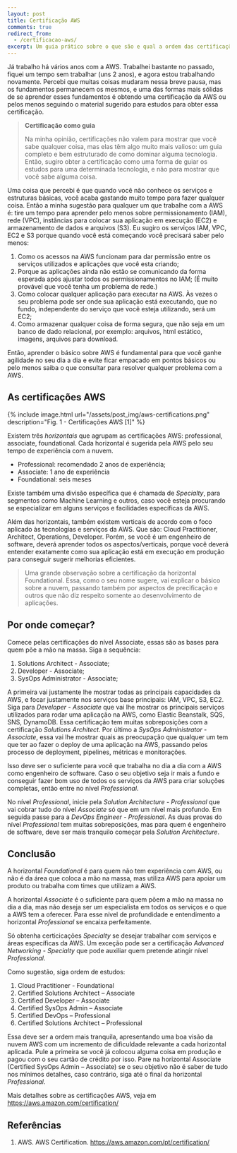 ```yaml
---
layout: post
title: Certificação AWS
comments: true
redirect_from:
  - /certificacao-aws/
excerpt: Um guia prático sobre o que são e qual a ordem das certificações AWS obter
---
```


Já trabalho há vários anos com a AWS. Trabalhei bastante no passado, fiquei um
tempo sem trabalhar (uns 2 anos), e agora estou trabalhando novamente. Percebi
que muitas coisas mudaram nessa breve pausa, mas os fundamentos permanecem os
mesmos, e uma das formas mais sólidas de se aprender esses fundamentos é obtendo
uma certificação da AWS ou pelos menos seguindo o material sugerido para estudos
para obter essa certificação.

> **Certificação como guia**
>
> Na minha opinião, certificações não valem para mostrar que você sabe qualquer
> coisa, mas elas têm algo muito mais valioso: um guia completo e bem estruturado
> de como dominar alguma tecnologia. Então, sugiro obter a certificação como uma
> forma de guiar os estudos para uma determinada tecnologia, e não para mostrar que
> você sabe alguma coisa.

Uma coisa que percebi é que quando você não conhece os serviços e estruturas
básicas, você acaba gastando muito tempo para fazer qualquer coisa. Então a
minha sugestão para qualquer um que trabalhe com a AWS é: tire um tempo para
aprender pelo menos sobre permissionamento (IAM), rede (VPC), instâncias para
colocar sua aplicação em execução (EC2) e armazenamento de dados e arquivos
(S3). Eu sugiro os serviços IAM, VPC, EC2 e S3 porque quando você está começando
você precisará saber pelo menos:

1. Como os acessos na AWS funcionam para dar permissão entre os serviços
   utilizados e aplicações que você esta criando;
1. Porque as aplicações ainda não estão se comunicando da forma esperada após
   ajustar todos os permissionamentos no IAM; (É muito provável que você tenha
   um problema de rede.)
1. Como colocar qualquer aplicação para executar na AWS. Às vezes o seu problema
   pode ser onde sua aplicação está executando, que no fundo, independente do
   serviço que você esteja utilizando, será um EC2;
1. Como armazenar qualquer coisa de forma segura, que não seja em um banco de
   dado relacional, por exemplo: arquivos, html estático, imagens, arquivos para
   download.

Então, aprender o básico sobre AWS é fundamental para que você ganhe agilidade
no seu dia a dia e evite ficar empacado em pontos básicos ou pelo menos saiba o
que consultar para resolver qualquer problema com a AWS.

## As certificações AWS

{% include image.html url="/assets/post_img/aws-certifications.png" description="Fig. 1 - Certificações AWS [1]" %}

Existem três _horizontais_ que agrupam as certificações AWS: professional,
associate, foundational. Cada horizontal é sugerida pela AWS pelo seu tempo de
experiência com a nuvem.

- Professional: recomendado 2 anos de experiência;
- Associate: 1 ano de experiência
- Foundational: seis meses

Existe também uma divisão específica que é chamada de _Specialty_, para
segmentos como Machine Learning e outros, caso você esteja procurando se
especializar em alguns serviços e facilidades específicas da AWS.

Além das horizontais, também existem verticais de acordo com o foco aplicado às
tecnologias e serviços da AWS. Que são: Cloud Practitioner, Architect,
Operations, Developer. Porém, se você é um engenheiro de software, deverá
aprender todos os aspectos/verticais, porque você deverá entender exatamente
como sua aplicação está em execução em produção para conseguir sugerir melhorias
eficientes.

> Uma grande observação sobre a certificação da horizontal Foundational. Essa,
> como o seu nome sugere, vai explicar o básico sobre a nuvem, passando também por
> aspectos de precificação e outros que não diz respeito somente ao
> desenvolvimento de aplicações.

## Por onde começar?

Comece pelas certificações do nível Associate, essas são as bases para quem põe
a mão na massa. Siga a sequência:

1. Solutions Architect - Associate;
1. Developer - Associate;
1. SysOps Administrator - Associate;

A primeira vai justamente lhe mostrar todas as principais capacidades da AWS, e
focar justamente nos serviços base principais: IAM, VPC, S3, EC2. Siga para
_Developer - Associate_ que vai lhe mostrar os principais serviços utilizados
para rodar uma aplicação na AWS, como Elastic Beanstalk, SQS, SNS, DynamoDB.
Essa certificação tem muitas sobreposições com a certificação _Solutions
Architect_. Por último a _SysOps Administrator - Associate_, essa vai lhe
mostrar quais as preocupação que qualquer um tem que ter ao fazer o deploy de
uma aplicação na AWS, passando pelos processo de deployment, pipelines,
métricas e monitorações.

Isso deve ser o suficiente para você que trabalha no dia a dia com a AWS como
engenheiro de software. Caso o seu objetivo seja ir mais a fundo e conseguir
fazer bom uso de todos os serviços da AWS para criar soluções completas, então
entre no nível _Professional_.

No nível _Professional_, inicie pela _Solution Architecture - Professional_ que
vai cobrar tudo do nível _Associate_ só que em um nível mais profundo. Em
seguida passe para a _DevOps Engineer - Professional_. As duas provas do nível
_Professional_ tem muitas sobreposições, mas para quem é engenheiro de software,
deve ser mais tranquilo começar pela _Solution Architecture_.

## Conclusão

A horizontal _Foundational_ é para quem não tem experiência com AWS, ou não é da
área que coloca a mão na massa, mas utiliza AWS para apoiar um produto ou
trabalha com times que utilizam a AWS.

A horizontal _Associate_ é o suficiente para quem põem a mão na massa no dia a
dia, mas não deseja ser um especialista em todos os serviços e o que a AWS tem
a oferecer. Para esse nível de profundidade e entendimento a horizontal
_Professional_ se encaixa perfeitamente.

Só obtenha certicicações _Specialty_ se desejar trabalhar com serviços e áreas
específicas da AWS. Um exceção pode ser a certificação _Advanced Networking -
Specialty_ que pode auxiliar quem pretende atingir nível _Professional_.

Como sugestão, siga ordem de estudos:

1. Cloud Practitioner - Foundational
1. Certified Solutions Architect – Associate
1. Certified Developer – Associate
1. Certified SysOps Admin – Associate
1. Certified DevOps – Professional
1. Certified Solutions Architect – Professional

Essa deve ser a ordem mais tranquila, apresentando uma boa visão da nuvem AWS
com um incremento de dificuldade relevante a cada horizontal aplicada. Pule a
primeira se você já colocou alguma coisa em produção e pagou com o seu cartão de
crédito por isso. Pare na horizontal Associate (Certified SysOps Admin –
Associate) se o seu objetivo não é saber de tudo nos mínimos detalhes, caso
contrário, siga até o final da horizontal _Professional_.

Mais detalhes sobre as certificações AWS, veja em <https://aws.amazon.com/certification/>

## Referências

1. AWS. AWS Certification. <https://aws.amazon.com/pt/certification/>

<!--
Futuros links.
[1]: Lambada por debaixo dos panos
[2]: Orquestrando containers com ECS-->
